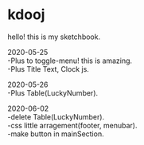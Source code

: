 # kdooj
hello! this is my sketchbook.

2020-05-25<br>
-Plus to toggle-menu! this is amazing.<br>
-Plus Title Text, Clock js.<br>
 
2020-05-26<br>
-Plus Table(LuckyNumber).<br>

2020-06-02<br>
-delete Table(LuckyNumber).<br>
-css little arragement(footer, menubar).<br>
-make button in mainSection.<br>
